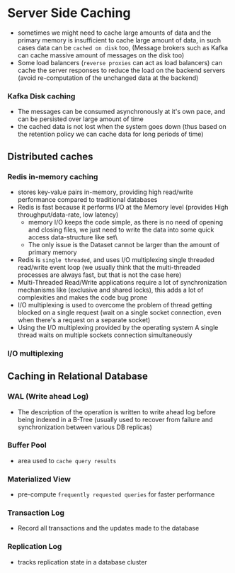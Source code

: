 # Server Side Caching

- sometimes we might need to cache large amounts of data and the primary memory is insufficient to cache large amount of data, in such cases data can be `cached on disk` too, (Message brokers such as Kafka can cache massive amount of messages on the disk too)
- Some load balancers (`reverse proxies` can act as load balancers) can cache the server responses to reduce the load on the backend servers (avoid re-computation of the unchanged data at the backend)

### Kafka Disk caching
- The messages can be consumed asynchronously at it's own pace, and can be persisted over large amount of time
- the cached data is not lost when the system goes down (thus based on the retention policy we can cache data for long periods of time)

## Distributed caches

### Redis in-memory caching
- stores key-value pairs in-memory, providing high read/write performance compared to traditional databases
- Redis is fast because it performs I/O at the Memory level (provides High throughput/data-rate, low latency)
    - memory I/O keeps the code simple, as there is no need of opening and closing files, we just need to write the data into some quick access data-structure like set\
    - The only issue is the Dataset cannot be larger than the amount of primary memory
- Redis is `single threaded`, and uses I/O multiplexing single threaded read/write event loop (we usually think that the multi-threaded processes are always fast, but that is not the case here)
- Multi-Threaded Read/Write applications require a lot of synchronization mechanisms like (exclusive and shared locks), this adds a lot of complexities and makes the code bug prone
- I/O multiplexing is used to overcome the problem of thread getting blocked on a single request (wait on a single socket connection, even when there's a request on a separate socket)
- Using the I/O multiplexing provided by the operating system A single thread waits on multiple sockets connection simultaneously

### I/O multiplexing

## Caching in Relational Database

### WAL (Write ahead Log)
- The description of the operation is written to write ahead log before being indexed in a B-Tree (usually used to recover from failure and synchronization between various DB replicas)

### Buffer Pool
- area used to `cache query results`

### Materialized View
- pre-compute `frequently requested queries` for faster performance

### Transaction Log
- Record all transactions and the updates made to the database

### Replication Log
- tracks replication state in a database cluster
